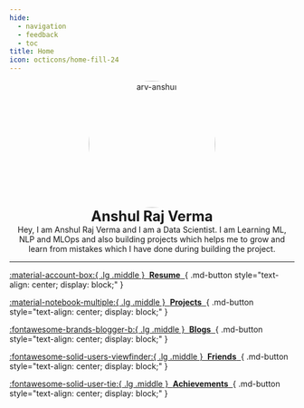 ```yaml
---
hide:
  - navigation
  - feedback
  - toc
title: Home
icon: octicons/home-fill-24
---
```


<style>
  article > h1 { display: none; }
  @media (min-width: 900px) {
    main > div > div.md-content {
      max-width: 75%;
      margin: auto;
    }
  }
</style>

<p style="text-align: center; margin: 0px;">
  <img src="https://avatars.githubusercontent.com/u/111767754?v=4" alt="arv-anshul" style="width: 16em; border-radius: 50%;" />

  <p style="text-align: center; font-size: 25px; margin: 0px;"><strong>Anshul Raj Verma</strong></p>
  <p style="text-align: center; margin: 0px;">
    Hey, I am Anshul Raj Verma and I am a Data Scientist. I am Learning ML, NLP and MLOps and also building projects which helps me to grow and learn from mistakes which I have done during building the project.
  </p>
</p>

---

<div class="grid cards" markdown>

[:material-account-box:{ .lg .middle }&nbsp; **Resume** &nbsp;](https://github.com/arv-anshul/arv-anshul/raw/main/resume_arv-anshul.pdf){ .md-button style="text-align: center; display: block;" }

[:material-notebook-multiple:{ .lg .middle }&nbsp; **Projects** &nbsp;](project/index.md){ .md-button style="text-align: center; display: block;" }

[:fontawesome-brands-blogger-b:{ .lg .middle }&nbsp; **Blogs** &nbsp;](blog/index.md){ .md-button style="text-align: center; display: block;" }

[:fontawesome-solid-users-viewfinder:{ .lg .middle }&nbsp; **Friends** &nbsp;](friends.md){ .md-button style="text-align: center; display: block;" }

[:fontawesome-solid-user-tie:{ .lg .middle }&nbsp; **Achievements** &nbsp;](achievements.md){ .md-button style="text-align: center; display: block;" }

</div>
